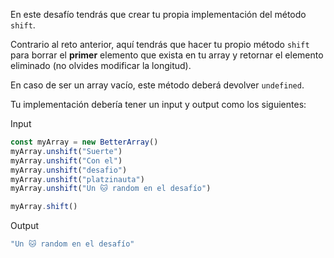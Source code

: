 En este desafío tendrás que crear tu propia implementación del método `shift`.

Contrario al reto anterior, aquí tendrás que hacer tu propio método `shift` para borrar el **primer** elemento que exista en tu array y retornar el elemento eliminado (no olvides modificar la longitud).

En caso de ser un array vacío, este método deberá devolver `undefined`.

Tu implementación debería tener un input y output como los siguientes:

Input

```js
const myArray = new BetterArray()
myArray.unshift("Suerte")
myArray.unshift("Con el")
myArray.unshift("desafio")
myArray.unshift("platzinauta")
myArray.unshift("Un 🐱 random en el desafío")

myArray.shift()
```

Output

```sh
"Un 🐱 random en el desafío"
```